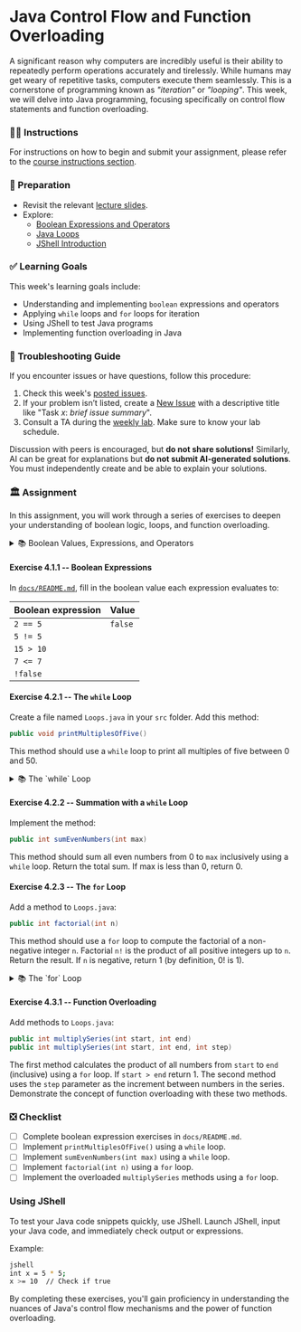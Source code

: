 # Java Control Flow and Function Overloading

A significant reason why computers are incredibly useful is their ability to repeatedly perform operations accurately and tirelessly. While humans may get weary of repetitive tasks, computers execute them seamlessly. This is a cornerstone of programming known as _"iteration"_ or _"looping"_. This week, we will delve into Java programming, focusing specifically on control flow statements and function overloading.

### 👩‍🏫 Instructions

For instructions on how to begin and submit your assignment, please refer to the [course instructions section](https://gits-15.sys.kth.se/inda-24/course-instructions#assignments).

### 📝 Preparation

- Revisit the relevant [lecture slides](https://docs.google.com/presentation/d/1kcsmcuBBu4Jr3O_r6eNP6IFrP6DEITDWeRS5_7rtV30/edit#slide=id.p).
- Explore:
  - [Boolean Expressions and Operators](https://docs.oracle.com/javase/tutorial/java/nutsandbolts/operators.html)
  - [Java Loops](https://docs.oracle.com/javase/tutorial/java/nutsandbolts/while.html)
  - [JShell Introduction](https://docs.oracle.com/javase/9/jshell/introduction-jshell.htm)

### ✅ Learning Goals

This week's learning goals include:

* Understanding and implementing `boolean` expressions and operators
* Applying `while` loops and `for` loops for iteration
* Using JShell to test Java programs
* Implementing function overloading in Java

### 🚨 Troubleshooting Guide

If you encounter issues or have questions, follow this procedure:

1. Check this week's [posted issues](https://gits-15.sys.kth.se/inda-24/help/issues). 
2. If your problem isn’t listed, create a [New Issue](https://gits-15.sys.kth.se/inda-24/help/issues/new) with a descriptive title like "Task _x_: _brief issue summary_".
3. Consult a TA during the [weekly lab](https://queue.csc.kth.se/Queue/INDA). Make sure to know your lab schedule.

Discussion with peers is encouraged, but **do not share solutions!** Similarly, AI can be great for explanations but **do not submit AI-generated solutions**. You must independently create and be able to explain your solutions.

### 🏛 Assignment

In this assignment, you will work through a series of exercises to deepen your understanding of boolean logic, loops, and function overloading.

<details>
<summary> 📚 Boolean Values, Expressions, and Operators </summary>

A [boolean value](https://en.wikipedia.org/wiki/Boolean_data_type) is either `true` or `false`. Similarly, a [boolean expression](https://en.wikipedia.org/wiki/Boolean_expression) evaluates to either `true` or `false`. Java provides boolean operators such as `&&` (and), `||` (or), and `!` (not) to form complex expressions. Parentheses can be used to change the evaluation order, like in arithmetic.

Example:
```java
boolean isEven = (number % 2 == 0);
boolean isInRange = (number >= 1 && number <= 10);
```

</details>

#### Exercise 4.1.1 -- Boolean Expressions

In [`docs/README.md`](docs/README.md), fill in the boolean value each expression evaluates to:

| Boolean expression | Value   |
| ------------------ | ------- |
| `2 == 5`           | `false` |
| `5 != 5`           |         |
| `15 > 10`          |         |
| `7 <= 7`           |         |
| `!false`           |         |

#### Exercise 4.2.1 -- The `while` Loop

Create a file named `Loops.java` in your `src` folder. Add this method:

```java
public void printMultiplesOfFive() 
```

This method should use a `while` loop to print all multiples of five between 0 and 50.

<details>
<summary> 📚 The `while` Loop </summary>

A `while`-loop keeps executing statements while a condition is `true`. 

Example:
```java
int count = 0;
while (count < 5) {
    System.out.println(count);
    count++;
}
```
</details>

#### Exercise 4.2.2 -- Summation with a `while` Loop

Implement the method:

```java
public int sumEvenNumbers(int max)
```

This method should sum all even numbers from 0 to `max` inclusively using a `while` loop. Return the total sum. If max is less than 0, return 0.

#### Exercise 4.2.3 -- The `for` Loop

Add a method to `Loops.java`:

```java
public int factorial(int n)
```

This method should use a `for` loop to compute the factorial of a non-negative integer `n`. Factorial `n!` is the product of all positive integers up to `n`. Return the result. If `n` is negative, return 1 (by definition, 0! is 1).

<details>
<summary> 📚 The `for` Loop </summary>

A `for`-loop is useful for iterating a set number of times. 

Example:
```java
for (int i = 0; i < 10; i++) {
    System.out.println(i);
}
```
</details>

#### Exercise 4.3.1 -- Function Overloading

Add methods to `Loops.java`:

```java
public int multiplySeries(int start, int end)
public int multiplySeries(int start, int end, int step)
```

The first method calculates the product of all numbers from `start` to `end` (inclusive) using a `for` loop. If `start > end` return 1. The second method uses the `step` parameter as the increment between numbers in the series. Demonstrate the concept of function overloading with these two methods.

### ❎ Checklist

- [ ] Complete boolean expression exercises in `docs/README.md`.
- [ ] Implement `printMultiplesOfFive()` using a `while` loop.
- [ ] Implement `sumEvenNumbers(int max)` using a `while` loop.
- [ ] Implement `factorial(int n)` using a `for` loop.
- [ ] Implement the overloaded `multiplySeries` methods using a `for` loop.

### Using JShell

To test your Java code snippets quickly, use JShell. Launch JShell, input your Java code, and immediately check output or expressions.

Example:
```bash
jshell
int x = 5 * 5;
x >= 10  // Check if true
```

By completing these exercises, you'll gain proficiency in understanding the nuances of Java's control flow mechanisms and the power of function overloading.